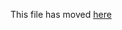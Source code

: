 This file has moved [here](https://github.com/waylad/create-ipfs-dapp/blob/main/packages/ipfs-template-typescript/template/README.md)
